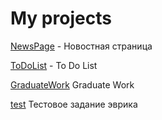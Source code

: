 

# My projects


[NewsPage](https://greykkara.github.io/greykkara.github.io/NewsPage/) - Новостная страница


[ToDoList](https://greykkara.github.io/greykkara.github.io/MyToDoList/) - To Do List


[GraduateWork](https://greykkara.github.io/greykkara.github.io/GraduateWork/) Graduate Work



[test](https://greykkara.github.io/greykkara.github.io/shop/) Тестовое задание эврика



